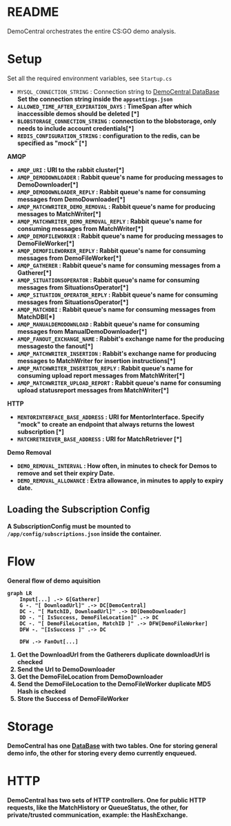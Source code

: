 ﻿# README

DemoCentral orchestrates the entire CS:GO demo analysis. 

# Setup
Set all the required environment variables, see `Startup.cs`  

- `MYSQL_CONNECTION_STRING` : Connection string to [DemoCentral DataBase](/DataBase/README.md)
		<b> Set the connection string inside the `appsettings.json`
- `ALLOWED_TIME_AFTER_EXPIRATION_DAYS` : TimeSpan after which inaccessible demos should be deleted [\*]
- `BLOBSTORAGE_CONNECTION_STRING` : connection to the blobstorage, only needs to include account credentials[\*]
- `REDIS_CONFIGURATION_STRING` : configuration to the redis, can be specified as "mock" [\*]

**AMQP**
- `AMQP_URI` : URI to the rabbit cluster[\*]
- `AMQP_DEMODOWNLOADER` : Rabbit queue's name for producing messages to DemoDownloader[\*]
- `AMQP_DEMODOWNLOADER_REPLY` : Rabbit queue's name for consuming messages from DemoDownloader[\*] 
- `AMQP_MATCHWRITER_DEMO_REMOVAL` : Rabbit queue's name for producing messages to MatchWriter[\*] 
- `AMQP_MATCHWRITER_DEMO_REMOVAL_REPLY` : Rabbit queue's name for consuming messages from MatchWriter[\*] 
- `AMQP_DEMOFILEWORKER` : Rabbit queue's name for producing messages to DemoFileWorker[\*]
- `AMQP_DEMOFILEWORKER_REPLY` : Rabbit queue's name for consuming messages from DemoFileWorker[\*]
- `AMQP_GATHERER` : Rabbit queue's name for consuming messages from a Gatherer[\*]
- `AMQP_SITUATIONSOPERATOR` : Rabbit queue's name for consuming messages from SituationsOperator[\*]
- `AMQP_SITUATION_OPERATOR_REPLY` : Rabbit queue's name for consuming messages from SituationsOperator[\*]
- `AMQP_MATCHDBI` :  Rabbit queue's name for consuming messages from MatchDBI[\*]
- `AMQP_MANUALDEMODOWNLOAD` : Rabbit queue's name for consuming messages from ManualDemoDownloader[\*]
- `AMQP_FANOUT_EXCHANGE_NAME` : Rabbit's exchange name for the producing messagesto the fanout[\*]
- `AMQP_MATCHWRITER_INSERTION` : Rabbit's exchange name for producing messages to MatchWriter for insertion instructions[\*]
- `AMQP_MATCHWRITER_INSERTION_REPLY` :  Rabbit queue's name for consuming upload report messages from MatchWriter[\*]
- `AMQP_MATCHWRITER_UPLOAD_REPORT` :  Rabbit queue's name for consuming upload statusreport messages from MatchWriter[\*]


**HTTP**
- `MENTORINTERFACE_BASE_ADDRESS` : URI for MentorInterface. Specify "mock" to create an endpoint that always returns the lowest subscription [\*]
- `MATCHRETRIEVER_BASE_ADDRESS` : URI for MatchRetriever [\*]


**Demo Removal**
- `DEMO_REMOVAL_INTERVAL` : How often, in minutes to check for Demos to remove and set their expiry Date.
- `DEMO_REMOVAL_ALLOWANCE` : Extra allowance, in minutes to apply to expiry date.

## Loading the Subscription Config

A SubscriptionConfig must be mounted to `/app/config/subscriptions.json` inside the container.

# Flow
General flow of demo aquisition 

```mermaid
graph LR
	Input[...] .-> G[Gatherer]
	G -. "[ DownloadUrl]" .-> DC[DemoCentral]
    DC -. "[ MatchID, DownloadUrl]" .-> DD[DemoDownloader]
	DD -. "[ IsSuccess, DemoFileLocation]" .-> DC
    DC -. "[ DemoFileLocation, MatchID ]" .-> DFW[DemoFileWorker]
    DFW -. "[IsSuccess ]" .-> DC
    
    DFW .-> FanOut[...]
```

1. Get the DownloadUrl from the Gatherers
	<b> duplicate downloadUrl is checked
2. Send the Url to DemoDownloader
3. Get the DemoFileLocation from DemoDownloader
4. Send the DemoFileLocation to the DemoFileWorker
	<b> duplicate MD5 Hash is checked
5. Store the Success of DemoFileWorker

# Storage
DemoCentral has one [DataBase](/DataBase/README.md) with two tables.
One for storing general demo info, the other for storing every demo currently enqueued.

# HTTP 
DemoCentral has two sets of HTTP controllers.
One for public HTTP requests, like the MatchHistory or QueueStatus, the other, for private/trusted communication, example: the HashExchange.  
